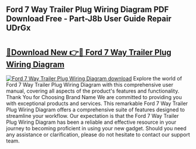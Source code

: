 ## Ford 7 Way Trailer Plug Wiring Diagram PDF Download Free - Part-J8b User Guide Repair UDrGx

# <h2><a href="http://dfklz4.blite.top/?on=Ford+7+Way+Trailer+Plug+Wiring+Diagram">🔗Download New 👉🔴 Ford 7 Way Trailer Plug Wiring Diagram</a></h2>

[![Ford 7 Way Trailer Plug Wiring Diagram download](https://i.imgur.com/lujVjoI.png)](http://dfklz4.blite.top/?on=Ford+7+Way+Trailer+Plug+Wiring+Diagram)
Explore the world of Ford 7 Way Trailer Plug Wiring Diagram with this comprehensive user manual, covering all aspects of the product's features and functionality. Thank You for Choosing Brand Name We are committed to providing you with exceptional products and services. This remarkable Ford 7 Way Trailer Plug Wiring Diagram offers a comprehensive suite of features designed to streamline your workflow. Our expectation is that the Ford 7 Way Trailer Plug Wiring Diagram has been a reliable and effective resource in your journey to becoming proficient in using your new gadget. Should you need any assistance or clarification, please do not hesitate to contact our support team.
